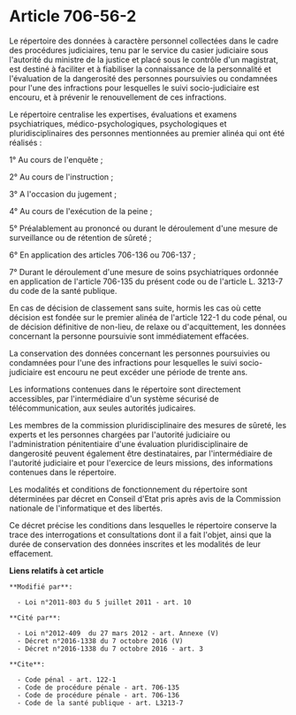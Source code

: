 # Article 706-56-2

Le répertoire des données à caractère personnel collectées dans le cadre des procédures judiciaires, tenu par le service du
casier judiciaire sous l'autorité du ministre de la justice et placé sous le contrôle d'un magistrat, est destiné à faciliter
et à fiabiliser la connaissance de la personnalité et l'évaluation de la dangerosité des personnes poursuivies ou condamnées
pour l'une des infractions pour lesquelles le suivi socio-judiciaire est encouru, et à prévenir le renouvellement de ces
infractions. 

Le répertoire centralise les expertises, évaluations et examens psychiatriques, médico-psychologiques, psychologiques et
pluridisciplinaires des personnes mentionnées au premier alinéa qui ont été réalisés : 

1° Au cours de l'enquête ; 

2° Au cours de l'instruction ; 

3° A l'occasion du jugement ; 

4° Au cours de l'exécution de la peine ; 

5° Préalablement au prononcé ou durant le déroulement d'une mesure de surveillance ou de rétention de sûreté ; 

6° En application des articles 706-136 ou 706-137 ; 

7° Durant le déroulement d'une   mesure de soins psychiatriques ordonnée en application de l'article 706-135 du présent code
ou de l'article L. 3213-7 du code de la santé publique. 

En cas de décision de classement sans suite, hormis les cas où cette décision est fondée sur le premier alinéa de l'article
122-1 du code pénal, ou de décision définitive de non-lieu, de relaxe ou d'acquittement, les données concernant la personne
poursuivie sont immédiatement effacées. 

La conservation des données concernant les personnes poursuivies ou condamnées pour l'une des infractions pour lesquelles le
suivi socio-judiciaire est encouru ne peut excéder une période de trente ans. 

Les informations contenues dans le répertoire sont directement accessibles, par l'intermédiaire d'un système sécurisé de
télécommunication, aux seules autorités judicaires. 

Les membres de la commission pluridisciplinaire des mesures de sûreté, les experts et les personnes chargées par l'autorité
judiciaire ou l'administration pénitentiaire d'une évaluation pluridisciplinaire de dangerosité peuvent également être
destinataires, par l'intermédiaire de l'autorité judiciaire et pour l'exercice de leurs missions, des informations contenues
dans le répertoire. 

Les modalités et conditions de fonctionnement du répertoire sont déterminées par décret en Conseil d'Etat pris après avis de
la Commission nationale de l'informatique et des libertés. 

Ce décret précise les conditions dans lesquelles le répertoire conserve la trace des interrogations et consultations dont il
a fait l'objet, ainsi que la durée de conservation des données inscrites et les modalités de leur effacement.

**Liens relatifs à cet article**

	**Modifié par**:

	  - Loi n°2011-803 du 5 juillet 2011 - art. 10

	**Cité par**:

	  - Loi n°2012-409  du 27 mars 2012 - art. Annexe (V)
	  - Décret n°2016-1338 du 7 octobre 2016 (V)
	  - Décret n°2016-1338 du 7 octobre 2016 - art. 3

	**Cite**:

	  - Code pénal - art. 122-1
	  - Code de procédure pénale - art. 706-135
	  - Code de procédure pénale - art. 706-136
	  - Code de la santé publique - art. L3213-7
